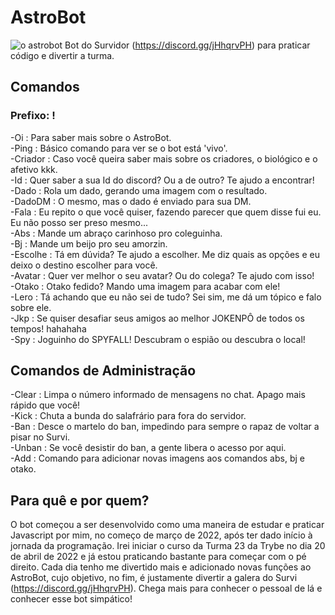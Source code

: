 # AstroBot
![o astrobot](https://i.imgur.com/tFdW8mO.jpg)
Bot do Survidor (https://discord.gg/jHhqrvPH) para praticar código e divertir a turma.

## Comandos
### Prefixo: !

-Oi      : Para saber mais sobre o AstroBot.   
-Ping    : Básico comando para ver se o bot está 'vivo'.   
-Criador : Caso você queira saber mais sobre os criadores, o biológico e o afetivo kkk.   
-Id      : Quer saber a sua Id do discord? Ou a de outro? Te ajudo a encontrar!   
-Dado    : Rola um dado, gerando uma imagem com o resultado.   
-DadoDM  : O mesmo, mas o dado é enviado para sua DM.   
-Fala    : Eu repito o que você quiser, fazendo parecer que quem disse fui eu. Eu não posso ser preso mesmo...   
-Abs     : Mande um abraço carinhoso pro coleguinha.   
-Bj      : Mande um beijo pro seu amorzin.   
-Escolhe : Tá em dúvida? Te ajudo a escolher. Me diz quais as opções e eu deixo o destino escolher para você.   
-Avatar  : Quer ver melhor o seu avatar? Ou do colega? Te ajudo com isso!   
-Otako   : Otako fedido? Mando uma imagem para acabar com ele!   
-Lero    : Tá achando que eu não sei de tudo? Sei sim, me dá um tópico e falo sobre ele.   
-Jkp     : Se quiser desafiar seus amigos ao melhor JOKENPÔ de todos os tempos! hahahaha   
-Spy     : Joguinho do SPYFALL! Descubram o espião ou descubra o local!

## Comandos de Administração

-Clear   : Limpa o número informado de mensagens no chat. Apago mais rápido que você!   
-Kick    : Chuta a bunda do salafrário para fora do servidor.   
-Ban     : Desce o martelo do ban, impedindo para sempre o rapaz de voltar a pisar no Survi.   
-Unban   : Se você desistir do ban, a gente libera o acesso por aqui.   
-Add     : Comando para adicionar novas imagens aos comandos abs, bj e otako.   

## Para quê e por quem?

O bot começou a ser desenvolvido como uma maneira de estudar e praticar Javascript por mim, no começo de março de 2022, após ter dado início à jornada da programação. Irei iniciar o curso da Turma 23 da Trybe no dia 20 de abril de 2022 e já estou praticando bastante para começar com o pé direito. Cada dia tenho me divertido mais e adicionado novas funções ao AstroBot, cujo objetivo, no fim, é justamente divertir a galera do Survi (https://discord.gg/jHhqrvPH). Chega mais para conhecer o pessoal de lá e conhecer esse bot simpático!
